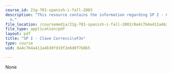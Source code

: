 ```yaml
---
course_id: 21g-701-spanish-i-fall-2003
description: "This resource contains the information regarding SP I - Clave Correcci\xF3\
  n."
file_location: /coursemedia/21g-701-spanish-i-fall-2003/8a4c7b4a411a4b38fd19f2e6d8f7b8b5_MIT21G_701F03_corrkey.pdf
file_type: application/pdf
layout: pdf
title: "SP I - Clave Correcci\xF3n"
type: course
uid: 8a4c7b4a411a4b38fd19f2e6d8f7b8b5

---
```

None